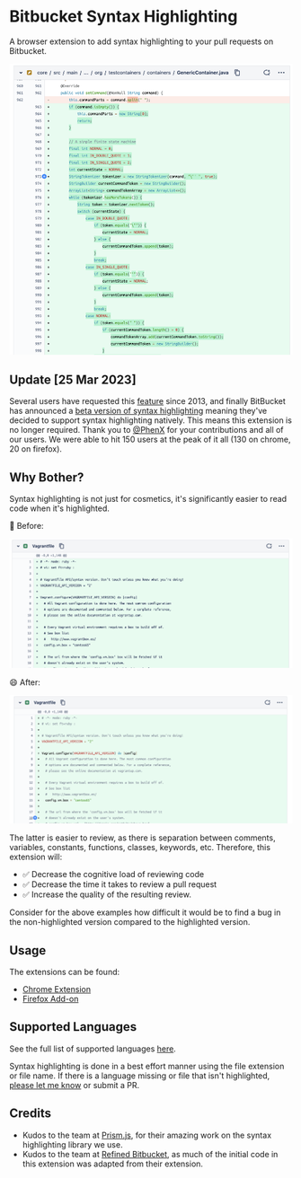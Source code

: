 # Bitbucket Syntax Highlighting

A browser extension to add syntax highlighting to your pull requests on Bitbucket.

![Example Screenshot](./design/example-screenshot.png)

## Update [25 Mar 2023]
Several users have requested this [feature](https://jira.atlassian.com/browse/BCLOUD-8673) since 2013, and finally BitBucket has announced a [beta version of syntax highlighting](https://community.atlassian.com/t5/Bitbucket-articles/New-in-Bitbucket-Labs-Syntax-highlighting-on-pull-requests/ba-p/2307424) meaning they've decided to support syntax highlighting natively. This means this extension is no longer required. Thank you to [@PhenX](https://github.com/PhenX) for your contributions and all of our users. We were able to hit 150 users at the peak of it all (130 on chrome, 20 on firefox).

## Why Bother?

Syntax highlighting is not just for cosmetics, it's significantly easier to read code when it's highlighted.

🙁 Before:

![Before](./design/vagrantfile-non-highlighted.png)

😄 After:

![After](./design/vagrantfile-highlighted.png)

The latter is easier to review, as there is separation between comments, variables, constants, functions, classes, keywords, etc.
Therefore, this extension will:

- ✅ Decrease the cognitive load of reviewing code
- ✅ Decrease the time it takes to review a pull request
- ✅ Increase the quality of the resulting review. 

Consider for the above examples how difficult it would be to find a bug in the non-highlighted version compared to the highlighted version.

## Usage

The extensions can be found:

- [Chrome Extension](https://chrome.google.com/webstore/detail/bitbucket-syntax-highligh/leaoiajnfhddnijhdljkkdjiajengokn)
- [Firefox Add-on](https://addons.mozilla.org/en-US/firefox/addon/bitbucket-syntax-highlighting/?utm_source=addons.mozilla.org&utm_medium=referral&utm_content=search)

## Supported Languages

See the full list of supported languages
[here](https://prismjs.com/download.html#themes=prism-coy&languages=markup+css+clike+javascript+aspnet+bash+c+csharp+go+gradle+hcl+java+json+markdown+markup-templating+objectivec+php+powershell+python+jsx+tsx+ruby+sql+typescript+visual-basic+yaml&plugins=keep-markup).

Syntax highlighting is done in a best effort manner using the file extension or file name. If there is a language missing or file that isn't highlighted, [please let me know](https://github.com/REslim30/bitbucket-syntax-highlighting/issues/new) or submit a PR.

## Credits
- Kudos to the team at [Prism.js](https://prismjs.com/), for their amazing work on the syntax highlighting library we use.
- Kudos to the team at [Refined Bitbucket](https://github.com/refined-bitbucket/refined-bitbucket), as much of the initial code in this extension was adapted from their extension.
